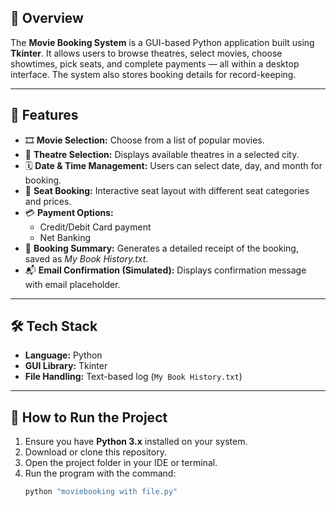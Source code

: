 

## 📖 Overview
The **Movie Booking System** is a GUI-based Python application built using **Tkinter**. It allows users to browse theatres, select movies, choose showtimes, pick seats, and complete payments — all within a desktop interface. The system also stores booking details for record-keeping.

---

## 🧠 Features
- 🎞️ **Movie Selection:** Choose from a list of popular movies.  
- 🏢 **Theatre Selection:** Displays available theatres in a selected city.  
- 🗓️ **Date & Time Management:** Users can select date, day, and month for booking.  
- 💺 **Seat Booking:** Interactive seat layout with different seat categories and prices.  
- 💳 **Payment Options:**  
  - Credit/Debit Card payment  
  - Net Banking  
- 🧾 **Booking Summary:** Generates a detailed receipt of the booking, saved as *My Book History.txt*.  
- 📬 **Email Confirmation (Simulated):** Displays confirmation message with email placeholder.

---

## 🛠️ Tech Stack
- **Language:** Python  
- **GUI Library:** Tkinter  
- **File Handling:** Text-based log (`My Book History.txt`)  

---

## 🚀 How to Run the Project
1. Ensure you have **Python 3.x** installed on your system.  
2. Download or clone this repository.  
3. Open the project folder in your IDE or terminal.  
4. Run the program with the command:
   ```bash
   python "moviebooking with file.py"
